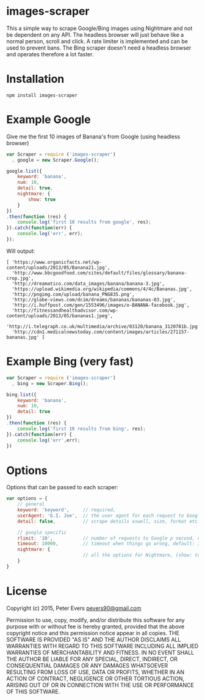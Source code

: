 # images-scraper
This a simple way to scrape Google/Bing images using Nightmare and not be dependent on any API. The headless browser will just behave like a normal person, scroll and click. A rate limiter is implemented and can be used to prevent bans. The Bing scraper doesn't need a headless browser and operates therefore a lot faster.

# Installation
```npm install images-scraper```

# Example Google
Give me the first 10 images of Banana's from Google (using headless browser)

```js
var Scraper = require ('images-scraper')
  , google = new Scraper.Google();

google.list({
	keyword: 'banana',
	num: 10,
	detail: true,
	nightmare: {
		show: true
	}
})
.then(function (res) {
	console.log('first 10 results from google', res);
}).catch(function(err) {
	console.log('err', err);
});
```

Will output:

```
[ 'https://www.organicfacts.net/wp-content/uploads/2013/05/Banana21.jpg',
  'http://www.bbcgoodfood.com/sites/default/files/glossary/banana-crop.jpg',
  'http://dreamatico.com/data_images/banana/banana-3.jpg',
  'https://upload.wikimedia.org/wikipedia/commons/4/4c/Bananas.jpg',
  'http://pngimg.com/upload/banana_PNG835.png',
  'http://globe-views.com/dcim/dreams/bananas/bananas-03.jpg',
  'http://i.huffpost.com/gen/1553496/images/o-BANANA-facebook.jpg',
  'http://fitnessandhealthadvisor.com/wp-content/uploads/2013/05/bananas1.jpeg',
  'http://i.telegraph.co.uk/multimedia/archive/03120/banana_3120781b.jpg',
  'http://cdn1.medicalnewstoday.com/content/images/articles/271157-bananas.jpg' ]

```

# Example Bing (very fast)
```js
var Scraper = require ('images-scraper')
  , bing = new Scraper.Bing();

bing.list({
	keyword: 'banana',
	num: 10,
	detail: true
})
.then(function (res) {
	console.log('first 10 results from bing', res);
}).catch(function(err) {
	console.log('err',err);
})
```

# Options
Options that can be passed to each scraper:

```js
var options = {
	// general
	keyword: 'keyword',		// required,
	userAgent: 'G.I. Joe',	// the user agent for each request to Google (default: Chrome)
	detail: false,			// scrape details aswell, size, format etc. (default: false)

	// google specific
	rlimit: '10',			// number of requests to Google p second, default: unlimited
	timeout: 10000,			// timeout when things go wrong, default: 10000
	nightmare: {
							// all the options for Nightmare, (show: true for example)
	}	
}
```

# License
Copyright (c) 2015, Peter Evers <pevers90@gmail.com>

Permission to use, copy, modify, and/or distribute this software for any purpose with or without fee is hereby granted, provided that the above copyright notice and this permission notice appear in all copies.
THE SOFTWARE IS PROVIDED "AS IS" AND THE AUTHOR DISCLAIMS ALL WARRANTIES WITH REGARD TO THIS SOFTWARE INCLUDING ALL IMPLIED WARRANTIES OF MERCHANTABILITY AND FITNESS. IN NO EVENT SHALL THE AUTHOR BE LIABLE FOR ANY SPECIAL, DIRECT, INDIRECT, OR CONSEQUENTIAL DAMAGES OR ANY DAMAGES WHATSOEVER RESULTING FROM LOSS OF USE, DATA OR PROFITS, WHETHER IN AN ACTION OF CONTRACT, NEGLIGENCE OR OTHER TORTIOUS ACTION, ARISING OUT OF OR IN CONNECTION WITH THE USE OR PERFORMANCE OF THIS SOFTWARE.
